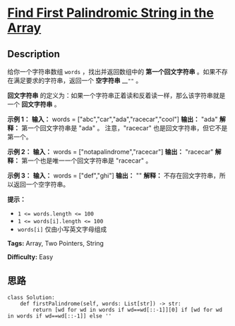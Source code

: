 # [Find First Palindromic String in the Array][title]

## Description

给你一个字符串数组 `words` ，找出并返回数组中的 **第一个回文字符串** 。如果不存在满足要求的字符串，返回一个 **空字符串** __`""`
。

**回文字符串** 的定义为：如果一个字符串正着读和反着读一样，那么该字符串就是一个 **回文字符串** 。



**示例 1：**
            **输入：** words = ["abc","car","ada","racecar","cool"]    **输出：** "ada"    **解释：** 第一个回文字符串是 "ada" 。    注意，"racecar" 也是回文字符串，但它不是第一个。    

**示例 2：**
            **输入：** words = ["notapalindrome","racecar"]    **输出：** "racecar"    **解释：** 第一个也是唯一一个回文字符串是 "racecar" 。    

**示例 3：**
            **输入：** words = ["def","ghi"]    **输出：** ""    **解释：** 不存在回文字符串，所以返回一个空字符串。    



**提示：**

  * `1 <= words.length <= 100`
  * `1 <= words[i].length <= 100`
  * `words[i]` 仅由小写英文字母组成


**Tags:** Array, Two Pointers, String

**Difficulty:** Easy

## 思路

``` python3
class Solution:
    def firstPalindrome(self, words: List[str]) -> str:
        return [wd for wd in words if wd==wd[::-1]][0] if [wd for wd in words if wd==wd[::-1]] else ''
```

[title]: https://leetcode-cn.com/problems/find-first-palindromic-string-in-the-array
